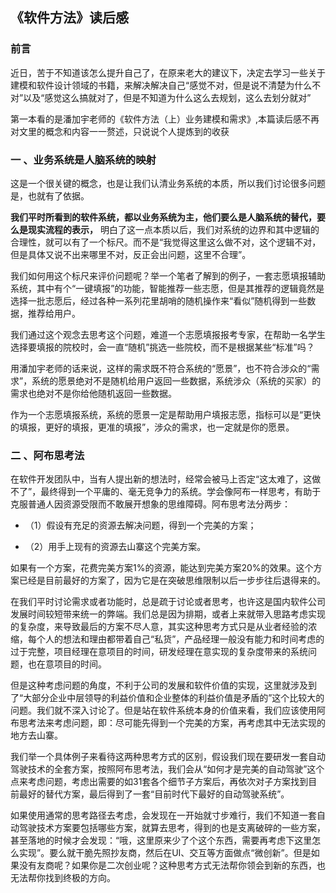 
## 《软件方法》读后感

### 前言

近日，苦于不知道该怎么提升自己了，在原来老大的建议下，决定去学习一些关于建模和软件设计领域的书籍，来解决解决自己“感觉不对，但是说不清楚为什么不对”以及“感觉这么搞就对了，但是不知道为什么这么去规划，这么去划分就对”

第一本看的是潘加宇老师的《软件方法（上）业务建模和需求》,本篇读后感不再对文里的概念和内容一一赘述，只说说个人提炼到的收获

### 一 、业务系统是人脑系统的映射
这是一个很关键的概念，也是让我们认清业务系统的本质，所以我们讨论很多问题是，也就有了依据。

**我们平时所看到的软件系统，都以业务系统为主，他们要么是人脑系统的替代，要么是现实流程的表示，** 明白了这一点本质以后，我们对系统的边界和其中逻辑的合理性，就可以有了一个标尺。而不是“我觉得这里这么做不对，这个逻辑不对，但是具体又说不出来哪里不对，反正会出问题，这里不合理”。

我们如何用这个标尺来评价问题呢？举一个笔者了解到的例子，一套志愿填报辅助系统，其中有个“一键填报”的功能，智能推荐一些志愿，但是其推荐的逻辑竟然是选择一批志愿后，经过各种一系列花里胡哨的随机操作来“看似”随机得到一些数据，推荐给用户。

我们通过这个观念去思考这个问题，难道一个志愿填报报考专家，在帮助一名学生选择要填报的院校时，会一直“随机”挑选一些院校，而不是根据某些“标准”吗？

用潘加宇老师的话来说，这样的需求既不符合系统的“愿景”，也不符合涉众的“需求”，系统的愿景绝对不是随机给用户返回一些数据，系统涉众（系统的买家）的需求也绝对不是你给他随机返回一些数据。

作为一个志愿填报系统，系统的愿景一定是帮助用户填报志愿，指标可以是“更快的填报，更好的填报，更准的填报”，涉众的需求，也一定就是你的愿景。

### 二 、阿布思考法
在软件开发团队中，当有人提出新的想法时，经常会被马上否定“这太难了，这做不了”，最终得到一个平庸的、毫无竞争力的系统。学会像阿布一样思考，有助于克服普通人因资源受限而不敢展开想象的思维障碍。阿布思考法分两步：

* （1）假设有充足的资源去解决问题，得到一个完美的方案；

* （2）用手上现有的资源去山寨这个完美方案。

如果有一个方案，花费完美方案1%的资源，能达到完美方案20%的效果。这个方案已经是目前最好的方案了，因为它是在突破思维限制以后一步步往后退得来的。

在我们平时讨论需求或者功能时，总是疏于讨论或者思考，也许这是国内软件公司发展时间较短带来统一的弊端。我们总是因为排期，或者上来就带入思路考虑实现的复杂度，来导致最后的方案不尽人意，其实这种思考方式只是从业者经验的浓缩，每个人的想法和理由都带着自己“私货”，产品经理一般没有能力和时间考虑的过于完整，项目经理在意项目的时间，研发经理在意实现的复杂度带来的系统问题，也在意项目的时间。

但是这种考虑问题的角度，不利于公司的发展和软件价值的实现，这里就涉及到了“大部分企业中层领导的利益价值和企业整体的利益价值是矛盾的”这个比较大的问题。我们就不深入讨论了。但是站在软件系统本身的价值来看，我们应该使用阿布思考法来考虑问题，即：尽可能先得到一个完美的方案，再考虑其中无法实现的地方去山寨。

我们举一个具体例子来看待这两种思考方式的区别，假设我们现在要研发一套自动驾驶技术的全套方案，按照阿布思考法，我们会从“如何才是完美的自动驾驶”这个点来考虑问题，考虑出需要的如31套各个细节子方案后，再依次对子方案找到目前最好的替代方案，最后得到了一套“目前时代下最好的自动驾驶系统”。

如果使用通常的思考路径去考虑，会发现在一开始就寸步难行，我们不知道一套自动驾驶技术方案要包括哪些方案，就算去思考，得到的也是支离破碎的一些方案，甚至落地的时候才会发现：“哦，这里原来少了个这个东西，需要再考虑下这里怎么实现”。要么就干脆先照抄友商，然后在UI、交互等方面做点“微创新”。但是如果没有友商呢？如果你是二次创业呢？这种思考方式无法帮你领会到新的东西，也无法帮你找到终极的方向。
<!--stackedit_data:
eyJoaXN0b3J5IjpbLTI5Mjk2MDIxNF19
-->